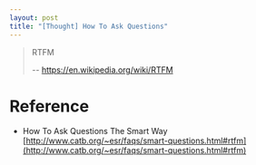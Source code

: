 ```yaml
---
layout: post
title: "[Thought] How To Ask Questions"
---
```


> RTFM
>
> -- https://en.wikipedia.org/wiki/RTFM

# Reference

- How To Ask Questions The Smart Way [http://www.catb.org/~esr/faqs/smart-questions.html#rtfm](http://www.catb.org/~esr/faqs/smart-questions.html#rtfm)